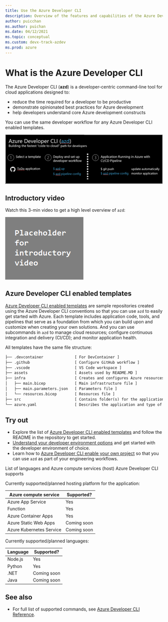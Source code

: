 ```yaml
---
title: Use the Azure Developer CLI
description: Overview of the features and capabilities of the Azure Developer CLI that helps developers be more productive when building and deploying applications to Azure.
author: puicchan
ms.author: puichan
ms.date: 04/12/2021
ms.topic: conceptual
ms.custom: devx-track-azdev
ms.prod: azure
---
```

# What is the Azure Developer CLI

The Azure Developer CLI (**azd**) is a developer-centric command-line tool for cloud applications designed to:

* reduce the time required for a developer to be productive
* demonstrate opinionated best practices for Azure development
* help developers understand core Azure development constructs



You can use the same developer workflow for any Azure Developer CLI enabled templates.

!["Azure Devloper CLI Developer Workflow"](media/azure-dev-cli-overview/azd-dev-workflow.png)

## Introductory video

Watch this 3-min video to get a high level overview of `azd`:

!["Introductory video"](media/azure-dev-cli-overview/video.png)

## Azure Developer CLI enabled templates
[Azure Developer CLI enabled templates](azure-dev-cli-templates.md) are sample repositories created using the Azure Developer CLI conventions so that you can use `azd` to easily get started with Azure. Each template includes application code, tools, and pipelines that serve as a foundation from which you can build upon and customize when creating your own solutions. And you can use subcommands in `azd` to manage cloud resources; configure continuous integration and delivery (CI/CD); and monitor application health. 

All templates have the same file structure:

```txt
├── .devcontainer              [ For DevContainer ]
├── .github                    [ Configure GitHub workflow ]
├── .vscode                    [ VS Code workspace ]
├── assets                     [ Assets used by README.MD ]
├── infra                      [ Creates and configures Azure resources ]
│   ├── main.bicep             [ Main infrastructure file ]
│   ├── main.parameters.json   [ Parameters file ]
│   └── resources.bicep        [ Resources file ]
├── src                        [ Contains folder(s) for the application code ]
└── azure.yaml                 [ Describes the application and type of Azure resources]
```

## Try out

* Explore the list of [Azure Developer CLI enabled templates](azure-dev-cli-templates.md) and follow the README in the repository to get started.
* [Understand your developer environment options](get-started.md) and get started with the developer environment of choice.
* Learn how to [Azure Developer CLI enable your own project](how-to-devify-a-project.md) so that you can use `azd` as part of your engineering workflows.

List of languages and Azure compute services (host) Azure Developer CLI supports

Currently supported/planned hosting platform for the application:

| Azure compute service      | Supported? |
| ----------- | ----------- |
| Azure App Service | Yes  |
| Function  | Yes |
| Azure Container Apps    | Yes |
| Azure Static Web Apps  | Coming soon |
| Azure Kubernetes Service | Coming soon |

Currently supported/planned languages:

| Language      | Supported? |
| ----------- | ----------- |
| Node.js | Yes  |
| Python    | Yes |
| .NET | Coming soon |
| Java | Coming soon |

## See also

- For full list of supported commands, see [Azure Developer CLI Reference](https://github.com/Azure/azure-dev-pr/wiki/Azure-Developer-CLI-Overview).

